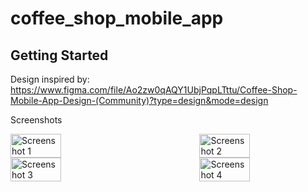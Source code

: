 # coffee_shop_mobile_app

## Getting Started

Design inspired by:
https://www.figma.com/file/Ao2zw0qAQY1UbjPqpLTttu/Coffee-Shop-Mobile-App-Design-(Community)?type=design&mode=design


Screenshots

<div style="display: flex; justify-content: space-between;">
  <img src="https://github.com/ragulsarma/online-coffee-shop-UI/assets/76203518/211cb4d5-f66d-46e3-b1f6-e3bd81faabf1" alt="Screenshot 1" style="width: 40%; margin-right: 20px;" />
  <img src="https://github.com/ragulsarma/online-coffee-shop-UI/assets/76203518/cbe0bd5d-06f6-46bd-9505-12bac938fbef" alt="Screenshot 2" style="width: 40%; margin-left: 20px;" />
</div>



<div style="display: flex; justify-content: space-between;">
  <img src="https://github.com/ragulsarma/online-coffee-shop-UI/assets/76203518/198d1d3d-f062-4b89-b2dc-23b2831f3402" alt="Screenshot 3" style="width: 40%; margin-right: 20px;" />
  <img src="https://github.com/ragulsarma/online-coffee-shop-UI/assets/76203518/630d0a6e-9909-45dc-9b78-ee05b72d0cbc" alt="Screenshot 4" style="width: 40%; margin-left: 20px;" />
</div>